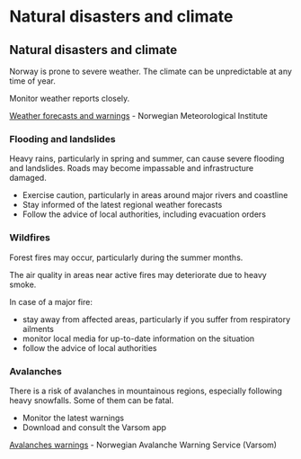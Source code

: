 # Natural disasters and climate

## Natural disasters and climate

Norway is prone to severe weather. The climate can be unpredictable at any time of year.

Monitor weather reports closely.

[Weather forecasts and warnings](https://www.yr.no/en) - Norwegian Meteorological Institute

### Flooding and landslides

Heavy rains, particularly in spring and summer, can cause severe flooding and landslides. Roads may become impassable and infrastructure damaged.

* Exercise caution, particularly in areas around major rivers and coastline
* Stay informed of the latest regional weather forecasts
* Follow the advice of local authorities, including evacuation orders

### Wildfires

Forest fires may occur, particularly during the summer months.

The air quality in areas near active fires may deteriorate due to heavy smoke.

In case of a major fire:

* stay away from affected areas, particularly if you suffer from respiratory ailments
* monitor local media for up-to-date information on the situation
* follow the advice of local authorities

### Avalanches

There is a risk of avalanches in mountainous regions, especially following heavy snowfalls. Some of them can be fatal.

* Monitor the latest warnings
* Download and consult the Varsom app

[Avalanches warnings](https://www.varsom.no/en/) - Norwegian Avalanche Warning Service (Varsom)